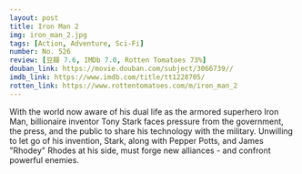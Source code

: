 ```yaml
---
layout: post 
title: Iron Man 2
img: iron_man_2.jpg
tags: [Action, Adventure, Sci-Fi]
number: No. 526
review: [豆瓣 7.6, IMDb 7.0, Rotten Tomatoes 73%]
douban_link: https://movie.douban.com/subject/3066739//
imdb_link: https://www.imdb.com/title/tt1228705/
rotten_link: https://www.rottentomatoes.com/m/iron_man_2
---
```


With the world now aware of his dual life as the armored superhero Iron Man, billionaire inventor Tony Stark faces pressure from the government, the press, and the public to share his technology with the military. Unwilling to let go of his invention, Stark, along with Pepper Potts, and James "Rhodey" Rhodes at his side, must forge new alliances - and confront powerful enemies.